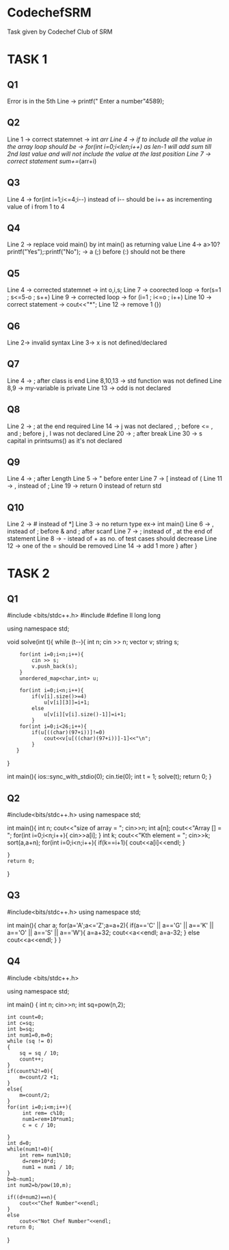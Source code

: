 # CodechefSRM
Task given by Codechef Club of SRM 

# TASK 1
## Q1
Error is in the 5th Line -> printf(" Enter a number"4589);

## Q2
Line 1 -> correct statemnet -> int *arr
Line 4 -> if to include all the value in the array loop should be -> for(int i=0;i<len;i++) as len-1 will add sum till 2nd last value and will not include the value at the last position
Line 7 -> correct statement sum+=*(arr+i)

## Q3
Line 4 -> for(int i=1;i<=4;i--) instead of i-- should  be i++ as incrementing value of i from 1 to 4

## Q4
Line 2 -> replace void main() by int main() as returning value
Line 4-> a>10?printf("Yes");:printf("No");  -> a (;) before (:) should not be there

## Q5
Line 4 -> corrected statemnet -> int o,i,s;
Line 7 -> coorected loop -> for(s=1 ; s<=5-o ; s++)
Line 9 -> corrected loop -> for (i=1 ; i<=o ; i++)
Line 10 -> correct statement -> cout<<"*";
Line 12 -> remove 1 (})

## Q6
Line 2-> invalid syntax
Line 3-> x is not defined/declared


## Q7
Line 4 -> ; after class is end 
Line 8,10,13 -> std function was not defined
Line 8,9 -> my-variable is private 
Line 13 -> odd is not declared

## Q8
Line 2 -> ; at the end required
Line 14 -> j was not declared , ; before <= , and ; before j , I was not declared
Line 20 -> ; after break
Line 30 -> s capital in printsums() as it's not declared

## Q9
Line 4 -> ; after Length
Line 5 -> " before enter
Line 7 -> [ instead of (
Line 11 -> , instead of ;
Line 19 -> return 0 instead of return std

## Q10
Line 2 -> # instead of *]
Line 3 -> no return type ex-> int main()
Line 6 -> , instead of ; before & and ; after scanf
Line 7 -> ; instead of , at the end of statement
Line 8 -> - istead of + as no. of test cases should decrease
Line 12 -> one of the = should be removed
Line 14 -> add 1 more } after }

# TASK 2

## Q1
#include <bits/stdc++.h>
#include <algorithm>
#define ll long long

using namespace std;

void solve(int t){
	while (t--){
		int n;
		cin >> n;
		vector<string> v;
		string s;
		
		for(int i=0;i<n;i++){
			cin >> s;
			v.push_back(s);
		}
		unordered_map<char,int> u;
		
		for(int i=0;i<n;i++){
			if(v[i].size()>=4)
				u[v[i][3]]=i+1;
			else
				u[v[i][v[i].size()-1]]=i+1;
			}
		for(int i=0;i<26;i++){
			if(u[((char)(97+i))]!=0)
				cout<<v[u[((char)(97+i))]-1]<<"\n";
			}
       }
}

int main(){
	ios::sync_with_stdio(0);
	cin.tie(0);
	int t = 1;
	solve(t);
	return 0;
}





## Q2

#include<bits/stdc++.h>
using namespace std;

int main(){
    int n;
    cout<<"size of array = ";
    cin>>n;
    int a[n];
    cout<<"Array [] = ";
    for(int i=0;i<n;i++){
        cin>>a[i];
    }
    int k;
    cout<<"Kth element = ";
    cin>>k;
    sort(a,a+n);
    for(int i=0;i<n;i++){
        if(k==i+1){
            cout<<a[i]<<endl;
        }
        
    }
    return 0;
}

## Q3
#include<bits/stdc++.h>
using namespace std;

int main(){
    char a;
    for(a='A';a<='Z';a=a+2){
            if(a=='C' || a=='G' || a=='K' || a=='O' || a=='S' || a=='W'){
                a=a+32;
                cout<<a<<endl;
                a=a-32;
            }
            else
                cout<<a<<endl;
         }
}

## Q4


#include <bits/stdc++.h>

using namespace std;

int main()
{
    int n;
    cin>>n;
    int sq=pow(n,2);
    
    int count=0;
    int c=sq;
    int b=sq;
    int num1=0,m=0;
    while (sq != 0)
    {
        sq = sq / 10;
        count++;
    }
    if(count%2!=0){
        m=count/2 +1;
    }
    else{
        m=count/2;
    }
    for(int i=0;i<m;i++){
         int rem= c%10;
         num1=rem+10*num1;
         c = c / 10;
        
    }
    int d=0;
    while(num1!=0){
        int rem= num1%10;
         d=rem+10*d;
         num1 = num1 / 10;
    }
    b=b-num1;
    int num2=b/pow(10,m);
    
    if((d+num2)==n){
        cout<<"Chef Number"<<endl;
    }
    else
        cout<<"Not Chef Number"<<endl;
    return 0;
}    
    





